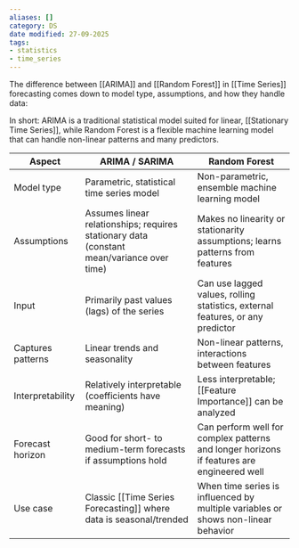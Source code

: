 ```yaml
---
aliases: []
category: DS
date modified: 27-09-2025
tags:
- statistics
- time_series
---
```

The difference between [[ARIMA]] and [[Random Forest]] in [[Time Series]] forecasting comes down to model type, assumptions, and how they handle data:

In short: ARIMA is a traditional statistical model suited for linear, [[Stationary Time Series]], while Random Forest is a flexible machine learning model that can handle non-linear patterns and many predictors.

| Aspect                | ARIMA / SARIMA                                                                            | Random Forest                                                                             |
| --------------------- | ----------------------------------------------------------------------------------------- | ----------------------------------------------------------------------------------------- |
| Model type        | Parametric, statistical time series model                                                 | Non-parametric, ensemble machine learning model                                           |
| Assumptions       | Assumes linear relationships; requires stationary data (constant mean/variance over time) | Makes no linearity or stationarity assumptions; learns patterns from features             |
| Input             | Primarily past values (lags) of the series                                                | Can use lagged values, rolling statistics, external features, or any predictor            |
| Captures patterns | Linear trends and seasonality                                                             | Non-linear patterns, interactions between features                                        |
| Interpretability  | Relatively interpretable (coefficients have meaning)                                      | Less interpretable; [[Feature Importance]] can be analyzed                                    |
| Forecast horizon  | Good for short- to medium-term forecasts if assumptions hold                              | Can perform well for complex patterns and longer horizons if features are engineered well |
| Use case          | Classic [[Time Series Forecasting]] where data is seasonal/trended                            | When time series is influenced by multiple variables or shows non-linear behavior         |



